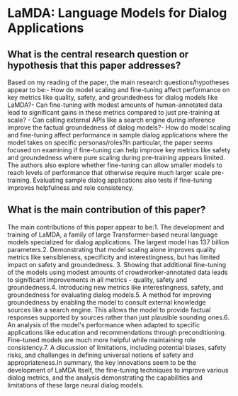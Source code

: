 # LaMDA: Language Models for Dialog Applications

## What is the central research question or hypothesis that this paper addresses?

Based on my reading of the paper, the main research questions/hypotheses appear to be:- How do model scaling and fine-tuning affect performance on key metrics like quality, safety, and groundedness for dialog models like LaMDA?- Can fine-tuning with modest amounts of human-annotated data lead to significant gains in these metrics compared to just pre-training at scale? - Can calling external APIs like a search engine during inference improve the factual groundedness of dialog models?- How do model scaling and fine-tuning affect performance in sample dialog applications where the model takes on specific personas/roles?In particular, the paper seems focused on examining if fine-tuning can help improve key metrics like safety and groundedness where pure scaling during pre-training appears limited. The authors also explore whether fine-tuning can allow smaller models to reach levels of performance that otherwise require much larger scale pre-training. Evaluating sample dialog applications also tests if fine-tuning improves helpfulness and role consistency.


## What is the main contribution of this paper?

The main contributions of this paper appear to be:1. The development and training of LaMDA, a family of large Transformer-based neural language models specialized for dialog applications. The largest model has 137 billion parameters.2. Demonstrating that model scaling alone improves quality metrics like sensibleness, specificity and interestingness, but has limited impact on safety and groundedness. 3. Showing that additional fine-tuning of the models using modest amounts of crowdworker-annotated data leads to significant improvements in all metrics - quality, safety and groundedness.4. Introducing new metrics like interestingness, safety, and groundedness for evaluating dialog models.5. A method for improving groundedness by enabling the model to consult external knowledge sources like a search engine. This allows the model to provide factual responses supported by sources rather than just plausible sounding ones.6. An analysis of the model's performance when adapted to specific applications like education and recommendations through preconditioning. Fine-tuned models are much more helpful while maintaining role consistency.7. A discussion of limitations, including potential biases, safety risks, and challenges in defining universal notions of safety and appropriateness.In summary, the key innovations seem to be the development of LaMDA itself, the fine-tuning techniques to improve various dialog metrics, and the analysis demonstrating the capabilities and limitations of these large neural dialog models.
